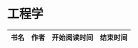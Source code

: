 # 工程学


 书名  | 作者  | 开始阅读时间  | 结束时间  
------------  | -------------  |------------- |------------- | 